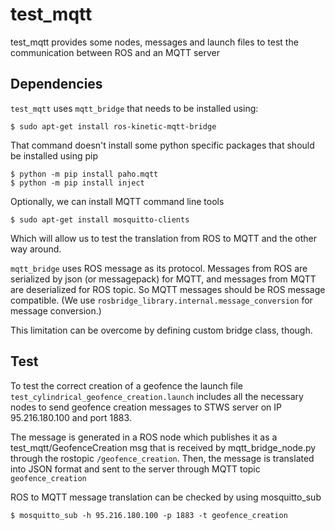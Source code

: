 # test_mqtt

test_mqtt provides some nodes, messages and launch files to test the communication between ROS and an MQTT server


## Dependencies

`test_mqtt` uses `mqtt_bridge` that needs to be installed using:

```
$ sudo apt-get install ros-kinetic-mqtt-bridge
```

That command doesn't install some python specific packages that should be installed using pip

```
$ python -m pip install paho.mqtt
$ python -m pip install inject
```

Optionally, we can install MQTT command line tools
```
$ sudo apt-get install mosquitto-clients
```
 Which will allow us to test the translation from ROS to MQTT and the other way around.


`mqtt_bridge` uses ROS message as its protocol. Messages from ROS are serialized by json (or messagepack) for MQTT, and messages from MQTT are deserialized for ROS topic. So MQTT messages should be ROS message compatible. (We use `rosbridge_library.internal.message_conversion` for message conversion.)

This limitation can be overcome by defining custom bridge class, though.


## Test

To test the correct creation of a geofence the launch file `test_cylindrical_geofence_creation.launch` includes all the necessary nodes to send geofence creation messages to STWS server on IP 95.216.180.100 and port 1883.

The message is generated in a ROS node which publishes it as a test_mqtt/GeofenceCreation msg that is received by mqtt_bridge_node.py through the rostopic `/geofence_creation`. Then, the message is translated into JSON format and sent to the server through MQTT topic `geofence_creation`


ROS to MQTT message translation can be checked by using mosquitto_sub

```
$ mosquitto_sub -h 95.216.180.100 -p 1883 -t geofence_creation
```


